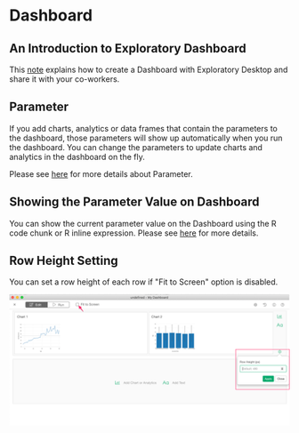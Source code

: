 # Dashboard 

## An Introduction to Exploratory Dashboard

This [note](https://exploratory.io/note/2ac8ae888097/0937480844541865) explains how to create a Dashboard with Exploratory Desktop and share it with your co-workers.


## Parameter

If you add charts, analytics or data frames that contain the parameters to the dashboard, those parameters will show up automatically when you run the dashboard. You can change the parameters to update charts and analytics in the dashboard on the fly. 

Please see [here](../parameter/parameter.md) for more details about Parameter.



## Showing the Parameter Value on Dashboard

You can show the current parameter value on the Dashboard using the R code chunk or R inline expression. Please see [here](../parameter/parameter.md#referring-the-parameter-value-in-note-dashboard) for more details.



## Row Height Setting 

You can set a row height of each row if "Fit to Screen" option is disabled. 

![](images/rowheight.png)

